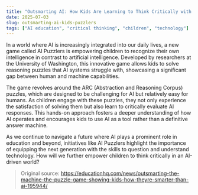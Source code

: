 ```yaml
---
title: "Outsmarting AI: How Kids Are Learning to Think Critically with AI Puzzlers"
date: 2025-07-03
slug: outsmarting-ai-kids-puzzlers
tags: ["AI education", "critical thinking", "children", "technology"]
---
```

In a world where AI is increasingly integrated into our daily lives, a new game called AI Puzzlers is empowering children to recognize their own intelligence in contrast to artificial intelligence. Developed by researchers at the University of Washington, this innovative game allows kids to solve reasoning puzzles that AI systems struggle with, showcasing a significant gap between human and machine capabilities.

The game revolves around the ARC (Abstraction and Reasoning Corpus) puzzles, which are designed to be challenging for AI but relatively easy for humans. As children engage with these puzzles, they not only experience the satisfaction of solving them but also learn to critically evaluate AI responses. This hands-on approach fosters a deeper understanding of how AI operates and encourages kids to use AI as a tool rather than a definitive answer machine.

As we continue to navigate a future where AI plays a prominent role in education and beyond, initiatives like AI Puzzlers highlight the importance of equipping the next generation with the skills to question and understand technology. How will we further empower children to think critically in an AI-driven world?
> Original source: https://educationhq.com/news/outsmarting-the-machine-the-puzzle-game-showing-kids-how-theyre-smarter-than-ai-195944/